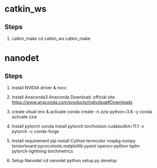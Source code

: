 # catkin_ws
## Steps
1. catkin_make
cd catkin_ws
catkin_make


# nanodet
## Steps
1. Install NVIDIA driver & nvcc

2. Install Anaconda3 
Anaconda Download: official site https://www.anaconda.com/products/individual#Downloads

3. create vitual env & activate
conda create -n zzw python=3.8 -y
conda activate zzw

4. Install pytorch
conda install pytorch torchvision cudatoolkit=11.1 -c pytorch -c conda-forge

5. Install requirement
pip install Cython termcolor rospkg numpy tensorboard pycocotools matplotlib pyaml opencv-python tqdm pytorch-lightning torchmetrics

6. Setup Nanodet
cd nanodet 
python setup.py develop

